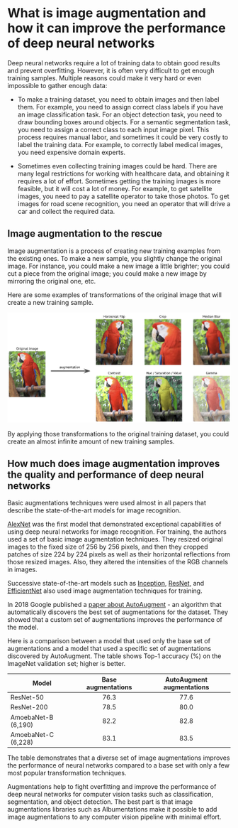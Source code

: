 # What is image augmentation and how it can improve the performance of deep neural networks

Deep neural networks require a lot of training data to obtain good results and prevent overfitting. However, it is often very difficult to get enough training samples. Multiple reasons could make it very hard or even impossible to gather enough data:

- To make a training dataset, you need to obtain images and then label them. For example, you need to assign correct class labels if you have an image classification task. For an object detection task, you need to draw bounding boxes around objects.  For a semantic segmentation task, you need to assign a correct class to each input image pixel. This process requires manual labor, and sometimes it could be very costly to label the training data. For example, to correctly label medical images, you need expensive domain experts.

- Sometimes even collecting training images could be hard. There are many legal restrictions for working with healthcare data, and obtaining it requires a lot of effort. Sometimes getting the training images is more feasible, but it will cost a lot of money. For example, to get satellite images, you need to pay a satellite operator to take those photos. To get images for road scene recognition, you need an operator that will drive a car and collect the required data.

## Image augmentation to the rescue

Image augmentation is a process of creating new training examples from the existing ones. To make a new sample, you slightly change the original image. For instance, you could make a new image a little brighter; you could cut a piece from the original image; you could make a new image by mirroring the original one, etc.

Here are some examples of transformations of the original image that will create a new training sample.

![Image augmentation examples](../../img/introduction/image_augmentation/augmentation.webp "Image augmentation examples")

By applying those transformations to the original training dataset, you could create an almost infinite amount of new training samples.

## How much does image augmentation improves the quality and performance of deep neural networks

Basic augmentations techniques were used almost in all papers that describe the state-of-the-art models for image recognition.

[AlexNet](https://papers.nips.cc/paper/4824-imagenet-classification-with-deep-convolutional-neural-networks.pdf) was the first model that demonstrated exceptional capabilities of using deep neural networks for image recognition. For training, the authors used a set of basic image augmentation techniques. They resized original images to the fixed size of 256 by 256 pixels, and then they cropped patches of size 224 by 224 pixels as well as their horizontal reflections from those resized images. Also, they altered the intensities of the RGB channels in images.

Successive state-of-the-art models such as [Inception](https://arxiv.org/abs/1409.4842), [ResNet](https://arxiv.org/abs/1512.03385), and [EfficientNet](https://arxiv.org/abs/1905.11946) also used image augmentation techniques for training.

In 2018 Google published a [paper about AutoAugment](https://arxiv.org/abs/1805.09501) - an algorithm that automatically discovers the best set of augmentations for the dataset. They showed that a custom set of augmentations improves the performance of the model.

Here is a comparison between a model that used only the base set of augmentations and a model that used a specific set of augmentations discovered by AutoAugment. The table shows Top-1 accuracy (%) on the ImageNet validation set; higher is better.

| Model               | Base augmentations | AutoAugment augmentations |
|---------------------|:------------------:|:-------------------------:|
| ResNet-50           |        76.3        |            77.6           |
| ResNet-200          |        78.5        |            80.0           |
| AmoebaNet-B (6,190) |        82.2        |            82.8           |
| AmoebaNet-C (6,228) |        83.1        |            83.5           |

The table demonstrates that a diverse set of image augmentations improves the performance of neural networks compared to a base set with only a few most popular transformation techniques.

Augmentations help to fight overfitting and improve the performance of deep neural networks for computer vision tasks such as classification, segmentation, and object detection. The best part is that image augmentations libraries such as Albumentations make it possible to add image augmentations to any computer vision pipeline with minimal effort.

